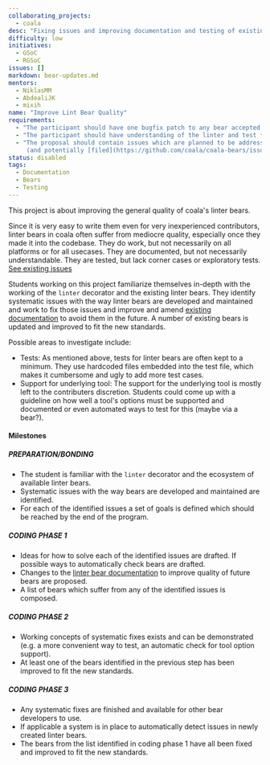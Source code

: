 ```yaml
---
collaborating_projects:
  - coala
desc: "Fixing issues and improving documentation and testing of existing linter bears."
difficulty: low
initiatives:
  - GSoC
  - RGSoC
issues: []
markdown: bear-updates.md
mentors:
  - NiklasMM
  - AbdealiJK
  - mixih
name: "Improve Lint Bear Quality"
requirements:
  - "The participant should have one bugfix patch to any bear accepted."
  - "The participant should have understanding of the linter and test framework for bears."
  - "The proposal should contain issues which are planned to be addressed, chosen
     (and potentially [filed](https://github.com/coala/coala-bears/issues/new)) by the student."
status: disabled
tags:
  - Documentation
  - Bears
  - Testing
---
```


This project is about improving the general quality of coala's linter bears.

Since it is very easy to write them even for very inexperienced contributors,
linter bears in coala often suffer from mediocre quality, especially once they
made it into the codebase.
They do work, but not necessarily on all platforms or for all usecases. They are documented, but not
necessarily understandable. They are tested, but lack corner cases or exploratory tests.
[See existing issues](https://github.com/coala/coala-bears/issues?q=is%3Aopen+is%3Aissue+label%3Aarea%2Flintbears)

Students working on this project familiarize themselves in-depth with the
working of the `linter` decorator and the existing linter bears. They identify
systematic issues with the way linter bears are developed and maintained and
work to fix those issues and improve and amend
[existing documentation](http://api.coala.io/en/latest/Developers/Writing_Linter_Bears.html)
to avoid them in the future. A number of existing bears is updated and improved to fit the new standards.

Possible areas to investigate include:

* Tests: As mentioned above, tests for linter bears are often kept to a
  minimum. They use hardcoded files embedded into the test file, which makes it
  cumbersome and ugly to add more test cases.
* Support for underlying tool: The support for the underlying tool is mostly
  left to the contributers discretion. Students could come up with a guideline
  on how well a tool's options must be supported and documented or even
  automated ways to test for this (maybe via a bear?).

#### Milestones

##### PREPARATION/BONDING

 * The student is familiar with the `linter` decorator and the ecosystem of available linter bears.
 * Systematic issues with the way bears are developed and maintained are identified.
 * For each of the identified issues a set of goals is defined which should be reached by the end of the program.

##### CODING PHASE 1

 * Ideas for how to solve each of the identified issues are drafted.
   If possible ways to automatically check bears are drafted.
 * Changes to the [linter bear documentation](http://api.coala.io/en/latest/Developers/Writing_Linter_Bears.html)
   to improve quality of future bears are proposed.
 * A list of bears which suffer from any of the identified issues is composed.

##### CODING PHASE 2

 * Working concepts of systematic fixes exists and can be demonstrated (e.g. a
   more convenient way to test, an automatic check for tool option support).
 * At least one of the bears identified in the previous step has been improved to fit the new standards.

##### CODING PHASE 3

* Any systematic fixes are finished and available for other bear developers to use.
* If applicable a system is in place to automatically detect issues in newly created linter bears.
* The bears from the list identified in coding phase 1 have all been fixed and improved to fit the new standards.
